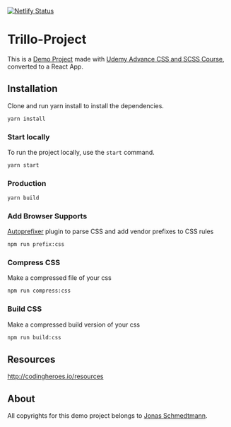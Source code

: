 [![Netlify Status](https://api.netlify.com/api/v1/badges/7bc9657e-155d-4717-84cc-cf7e5b386666/deploy-status)](https://app.netlify.com/sites/trillo-react-app/deploys)

# Trillo-Project

This is a [Demo Project](https://trillo-react-project.netlify.app) made with [ Udemy Advance CSS and SCSS Course](https://github.com/jonasschmedtmann/advanced-css-course), converted to a React App.

## Installation

Clone and run yarn install to install the dependencies.

```bash
yarn install
```

### Start locally

To run the project locally, use the `start` command.

```bash
yarn start
```

### Production

```bash
yarn build
```

### Add Browser Supports

[Autoprefixer](https://www.npmjs.com/package/autoprefixer) plugin to parse CSS and add vendor prefixes to CSS rules

```bash
npm run prefix:css
```

### Compress CSS

Make a compressed file of your css

```bash
npm run compress:css
```

### Build CSS

Make a compressed build version of your css

```bash
npm run build:css
```

## Resources

http://codingheroes.io/resources

## About

All copyrights for this demo project belongs to [Jonas Schmedtmann](https://github.com/jonasschmedtmann).
